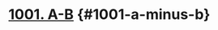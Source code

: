 # [1001. A-B](https://www.acmicpc.net/problem/1001) {#1001-a-minus-b}

<!-- @include: @/shared/wip.en.md -->
